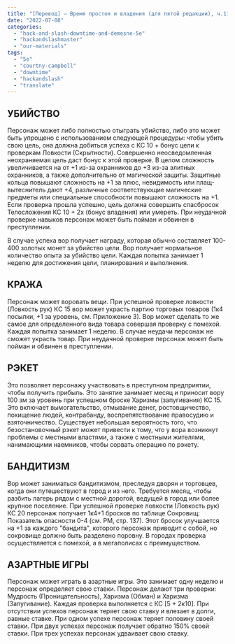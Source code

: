 ```yaml
---
title: "[Перевод] — Время простоя и владения (для пятой редакции), ч.11 — Преступная деятельность"
date: "2022-07-08"
categories: 
  - "hack-and-slash-downtime-and-demesne-5e"
  - "hackandslashmaster"
  - "our-materials"
tags: 
  - "5e"
  - "courtny-campbell"
  - "downtime"
  - "hackandslash"
  - "translate"
---
```


## УБИЙСТВО

Персонаж может либо полностью отыграть убийство, либо это может быть упрощено с использованием следующей процедуры: чтобы убить свою цель, она должна добиться успеха с КС 10 + бонус цели к проверкам Ловкости (Скрытности). Совершенно неосведомленная неохраняемая цель даст бонус к этой проверке. В целом сложность увеличивается на от +1 из-за охранников до +3 из-за элитных охранников, а также дополнительно от магической защиты. Защитные кольца повышают сложность на +1 за плюс, невидимость или плащ-вытеснитель дают +4, различные соответствующие магические предметы или специальные способности повышают сложность на +1. Если проверка прошла успешно, цель должна совершить спасбросок Телосложения КС 10 + 2x (бонус владения) или умереть. При неудачной проверке навыков персонаж может быть пойман и обвинен в преступлении.

В случае успеха вор получает награду, которая обычно составляет 100-400 золотых монет за убийство цели. Вор получает нормальное количество опыта за убийство цели. Каждая попытка занимает 1 неделю для достижения цели, планирования и выполнения.

## КРАЖА

Персонаж может воровать вещи. При успешной проверке ловкости (Ловкость рук) КC 15 вор может украсть партию торговых товаров (1к4 посылки, +1 за уровень, см. Приложение 3). Вор может сделать то же самое для определенного вида товара совершая проверку с помехой. Каждая попытка занимает 1 неделю. В случае неудачи персонаж не сможет украсть товар. При неудачной проверке персонаж может быть пойман и обвинен в преступлении.

## РЭКЕТ

Это позволяет персонажу участвовать в преступном предприятии, чтобы получить прибыль. Это занятие занимает месяц и приносит вору 100 зм за уровень при успешном броске Харизмы (запугивания) КС 15. Это включает вымогательство, отмывание денег, ростовщичество, похищение людей, контрабанду, воспрепятствование правосудию и взяточничество. Существует небольшая вероятность того, что безостановочный рэкет может привести к тому, что у вора возникнут проблемы с местными властями, а также с местными жителями, нанимающими наемников, чтобы сорвать операцию по рэкету.

## БАНДИТИЗМ

Вор может заниматься бандитизмом, преследуя дворян и торговцев, когда они путешествуют в город и из него. Требуется месяц, чтобы разбить лагерь рядом с местной дорогой, ведущей в город или более крупное поселение. При успешной проверке ловкости (Ловкость рук) КС 20 персонаж получает 1к4+1 бросков по таблице Сокровищ: Показатель опасности 0-4 (см. РМ, стр. 137). Этот бросок улучшается на +1 за каждого "бандита", которого персонаж приводит с собой, но сокровище должно быть разделено поровну. В городах проверка осуществляется с помехой, а в мегаполисах с преимуществом.

## АЗАРТНЫЕ ИГРЫ

Персонаж может играть в азартные игры. Это занимает одну неделю и персонаж определяет свою ставки. Персонаж делают три проверки: Мудрость (Проницательность), Харизма (Обман) и Харизма (Запугивание). Каждая проверка выполняется с КС \[5 + 2к10\]. При отсутствии успехов персонаж теряет свою ставку и влезает в долги, равные ставке. При одном успехе персонаж теряет половину своей ставки. При двух успехах персонаж получает обратно 150% своей ставки. При трех успехах персонаж удваивает свою ставку.
